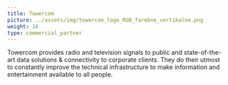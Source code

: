 ```yaml
---
title: Towercom
picture: ../assets/img/towercom_logo_RGB_farebne_vertikalne.png
weight: 16
type: commercial_partner
---
```


Towercom provides radio and television signals to public and state-of-the-art data solutions & connectivity to corporate clients. They do their utmost to constantly improve the technical infrastructure to make information and entertainment available to all people.